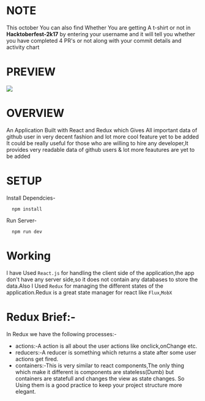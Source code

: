 # NOTE
This october You can also find Whether You are getting A t-shirt or not in <strong>Hacktoberfest-2k17</strong> by entering your username and it will tell you whether you have completed 4 PR's or not along with your commit details and activity chart

# PREVIEW
![](http://i.imgur.com/1kagUVg.gif)

# OVERVIEW
An Application Built with React and Redux which Gives All important data of github user in very decent fashion and lot more cool feature yet to be added
It could be really useful for those who are willing to hire any developer,It provides very readable data of github users & lot more feautures are yet to be added

# SETUP 

Install Dependcies-

```
  npm install
```

Run Server-

```
  npm run dev
```


# Working
I have Used <code>React.js</code> for handling the client side of the application,the app don't have any server side,so it does not contain any databases to store the data.Also I Used <code>Redux</code> for managing the different states of the application.Redux is a great state manager for react like <code>Flux</code>,<code>MobX</code>

# Redux Brief:-
In Redux we have the following processes:-
<ul>
	<li>actions:-A action is all about the user actions like onclick,onChange etc.</li>
	<li>reducers:-A reducer is something which returns a state after some user actions get fired.</li>
	<li>containers:-This is very similar to react components,The only thing which make it different is components are stateless(Dumb) but containers are statefull and changes the view as state changes.
So Using them is a good practice to keep your project structure more elegant.</li>
</ul>
